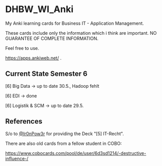# DHBW_WI_Anki
My Anki learning cards for Business IT - Application Management.

These cards include only the information which i think are important. 
NO GUARANTEE OF COMPLETE INFORMATION.

Feel free to use. 

https://apps.ankiweb.net/
.

## Current State Semester 6
[6] Big Data -> up to date 30.5., Hadoop fehlt

[6] EDI -> done

[6] Logistik & SCM -> up to date 29.5.

## References
S/o to [@Ir0nPow3r](https://github.com/Ir0nPow3r) for providing the Deck "[5] IT-Recht".

There are also old cards from a fellow student in COBO: 

https://www.cobocards.com/pool/de/user/6d3sd1214/-destructive-influence-/
